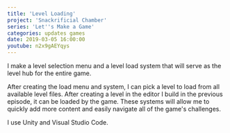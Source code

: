 ```yaml
---
title: 'Level Loading'
project: 'Snackrificial Chamber'
series: 'Let''s Make a Game'
categories: updates games
date: 2019-03-05 16:00:00
youtube: n2x9gAEYqys
---
```

I make a level selection menu and a level load system that will serve as the level hub for the entire game.

<!-- more -->

After creating the load menu and system, I can pick a level to load from all available level files.  After creating a level in the editor I build in the previous episode, it can be loaded by the game.  These systems will allow me to quickly add more content and easily navigate all of the game's challenges.

I use Unity and Visual Studio Code.